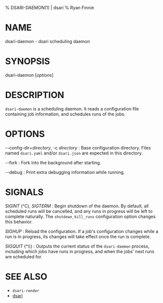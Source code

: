 % DSARI-DAEMON(1) | dsari
% Ryan Finnie
# NAME

dsari-daemon - dsari scheduling daemon

# SYNOPSIS

dsari-daemon [*options*]

# DESCRIPTION

`dsari-daemon` is a scheduling daemon.
It reads a configuration file containing job information, and schedules runs of the jobs.

# OPTIONS

--config-dir=*directory*, -c *directory*
:   Base configuration directory.
    Files named `dsari.yaml` and/or `dsari.json` are expected in this directory.

--fork
:   Fork into the background after starting.

--debug
:   Print extra debugging information while running.

# SIGNALS

*SIGINT* (^C), *SIGTERM*
:   Begin shutdown of the daemon.
    By default, all scheduled runs will be cancelled, and any runs in progress will be left to complete naturally.
    The `shutdown_kill_runs` configuration option changes this behavior.

*SIGHUP*
:   Reload the configuration.
    If a job's configuration changes while a run is in progress, its changes will take effect once the run is complete.

*SIGQUIT* (^\\\\)
:   Outputs the current status of the `dsari-daemon` process, including which jobs have runs in progress, and when the jobs' next runs are scheduled for.

# SEE ALSO

* `dsari-render`
* [dsari](https://github.com/rfinnie/dsari)
